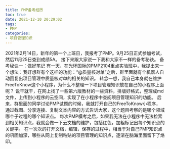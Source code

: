```yaml
---
title: PMP备考经历
toc: true
date: 2021-12-10 20:29:02
tags:
- PMP
categories:
- 项目管理知识
---
```


2021年2月14日，新年的第一个上班日，我报考了PMP。9月25日正式参加考试，然后11月25日查到成绩5A。
接下来跟大家说一下我和大家不一样的备考秘诀。
备考秘诀一：做好笔记
有一天，在光环国际的PMP2104重点实验班中，我提出来一个想法：我好想群有个这样的功能：“@质量核对单”之后，群里面就有个机器人自动回复出项目管理中质量核对单的相关的知识。
转念一想，我自己本身就在维护FreeToKnow这个小程序，为什么不整理一下项目管理知识放在自己的小程序上面呢？
说干就干，在网上找了一些第六版教材的一些资料，排版好格式，整理成md文件，上传到小程序的云空间，实现了在小程序中查阅项目管理知识的功能。
后来，群里面的同学讨论PMP试题的时候，我就打开自己的FreeToKnow小程序，通过截图、分享连接、复制文本内容的方式告诉大家，这个题目考察的是哪个领域哪个子过程的哪个知识点。
每次PMP模考之后，如果我无法在小程序中无法检索到相关知识点，我就会做一下云文档的维护，包括红色，加粗标记出每个知识点的关键字。
在一次次的打开文档，编辑，保存的过程中，相当于对自己PMP知识点的巩固加深，哪些从网上复制粘贴的项目管理的知识点，逐渐在脑海里面留下了烙印。
